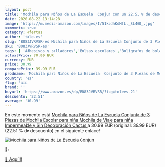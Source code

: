 ```yaml
---
layout: post
title: 'Mochila para Niños de La Escuela  Conjun con un 22.51 % de descuento'
date: 2020-08-22 13:14:28
image: 'https://m.media-amazon.com/images/I/51kddhKdMfL._SL400_.jpg'
comments: true
category: ofertas
author: 'tole.es'
slug: 'B083JVRVSR-es Mochila para Niños de La Escuela Conjunto de 3 Piezas de...'
sku: 'B083JVRVSR-es'
tags: [ 'Adhesivos y selladores','Bolsas escolares','Bolígrafos de bola','Bolígrafos y recambios','Bolígrafos, lápices y útiles de escritura','Bricolaje y herramientas','Compuestos de modelado para escultura','Costura y manualidades','Equipaje','Escultura','Ferretería','Hogar y cocina','Mochilas, estuches y sets escolares','Oficina y papelería','Pegamentos instantáneos', ]
actualPrice: 30.99 EUR
currency: EUR
price: 30.99
comparePrice: 39.99 EUR
prodname: 'Mochila para Niños de La Escuela  Conjunto de 3 Piezas de Mochila Escolar para niña  Mochila de Viaje para niña Impermeable y Sin Decoloración  Cactus '
country: 'es'
flag: '🇪🇸'
brand: ''
buyurl: 'https://www.amazon.es/dp/B083JVRVSR/?tag=tolees-21'
descuento: '22.51'
average: '30.99'
---
```


En este momento está [Mochila para Niños de La Escuela  Conjunto de 3 Piezas de Mochila Escolar para niña  Mochila de Viaje para niña Impermeable y Sin Decoloración  Cactus ](https://www.amazon.es/dp/B083JVRVSR/?tag=tolees-21) a 30.99 EUR (original: 39.99 EUR) (22.51 %  de descuento) en el siguiente enlace!

[![Mochila para Niños de La Escuela  Conjun](https://m.media-amazon.com/images/I/51kddhKdMfL._SL400_.jpg)](https://www.amazon.es/dp/B083JVRVSR/?tag=tolees-21)

🔎:


[🛒 Aquí!!!](https://www.amazon.es/dp/B083JVRVSR/?tag=tolees-21)
